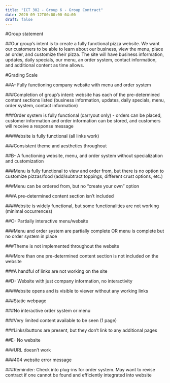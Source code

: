 ```yaml
---
title: "ICT 302 - Group 6 - Group Contract"
date: 2020-09-12T00:00:00-04:00
draft: false
---
```


#Group statement 

 

##Our group’s intent is to create a fully functional pizza website. We want our customers to be able to learn about our business, view the menu, place an order, and customize their pizza. The site will have business information, updates, daily specials, our menu, an order system, contact information, and additional content as time allows.  

 

 

#Grading Scale 

 

##A- Fully functioning company website with menu and order system 

###Completion of group’s intent: website has each of the pre-determined content sections listed (business information, updates, daily specials, menu, order system, contact information)  

###Order system is fully functional (carryout only) - orders can be placed, customer information and order information can be stored, and customers will receive a response message  

###Website is fully functional (all links work)  

###Consistent theme and aesthetics throughout  

 

##B- A functioning website, menu, and order system without specialization and customization  

###Menu is fully functional to view and order from, but there is no option to customize pizzas/food (add/subtract toppings, different crust options, etc.) 

###Menu can be ordered from, but no “create your own” option  

###A pre-determined content section isn’t included  

###Website is widely functional, but some functionalities are not working (minimal occurrences)  

 

##C- Partially interactive menu/website 

###Menu and order system are partially complete OR menu is complete but no order system in place  

###Theme is not implemented throughout the website  

###More than one pre-determined content section is not included on the website  

###A handful of links are not working on the site  

 

##D- Website with just company information, no interactivity  

###Website opens and is visible to viewer without any working links 

###Static webpage  

###No interactive order system or menu  

###Very limited content available to be seen (1 page)  

###Links/buttons are present, but they don’t link to any additional pages  

 

##E- No website 

###URL doesn’t work 

###404 website error message  

 

###Reminder: Check into plug-ins for order system. May want to revise contract if one cannot be found and efficiently integrated into website

